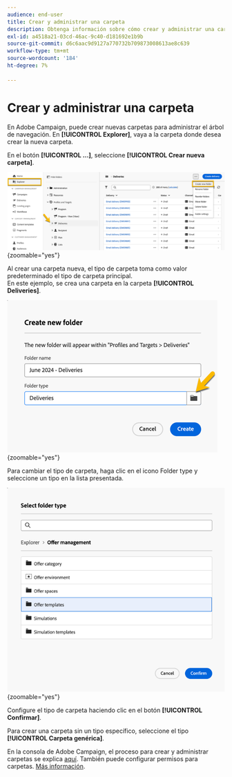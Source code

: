 ```yaml
---
audience: end-user
title: Crear y administrar una carpeta
description: Obtenga información sobre cómo crear y administrar una carpeta en Adobe Campaign
exl-id: a4518a21-03cd-46ac-9c40-d181692e1b9b
source-git-commit: d6c6aac9d9127a770732b709873008613ae8c639
workflow-type: tm+mt
source-wordcount: '184'
ht-degree: 7%

---
```


# Crear y administrar una carpeta

En Adobe Campaign, puede crear nuevas carpetas para administrar el árbol de navegación. En **[!UICONTROL Explorer]**, vaya a la carpeta donde desea crear la nueva carpeta.

En el botón **[!UICONTROL ...]**, seleccione **[!UICONTROL Crear nueva carpeta]**.

![Captura de pantalla que muestra la opción Crear nueva carpeta bajo el botón ...](assets/folder_create.png){zoomable="yes"}

Al crear una carpeta nueva, el tipo de carpeta toma como valor predeterminado el tipo de carpeta principal.\
En este ejemplo, se crea una carpeta en la carpeta **[!UICONTROL Deliveries]**.

![Captura de pantalla que muestra una nueva carpeta creada en la carpeta Envíos](assets/folder_new.png){zoomable="yes"}

Para cambiar el tipo de carpeta, haga clic en el icono Folder type y seleccione un tipo en la lista presentada.

![Captura de pantalla que muestra la lista de tipos de carpetas disponibles para la selección](assets/folder_type.png){zoomable="yes"}

Configure el tipo de carpeta haciendo clic en el botón **[!UICONTROL Confirmar]**.

Para crear una carpeta sin un tipo específico, seleccione el tipo **[!UICONTROL Carpeta genérica]**.

En la consola de Adobe Campaign, el proceso para crear y administrar carpetas se explica [aquí](https://experienceleague.adobe.com/es/docs/campaign/campaign-v8/config/configuration/folders-and-views). También puede configurar permisos para carpetas. [Más información](https://experienceleague.adobe.com/es/docs/campaign/campaign-v8/admin/permissions/folder-permissions).